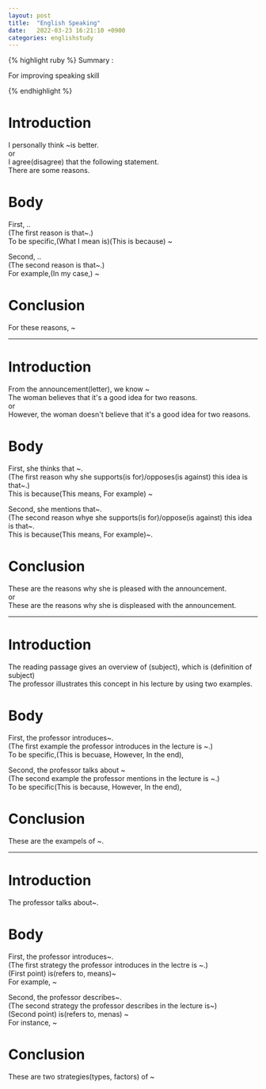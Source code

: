 ```yaml
---
layout: post
title:  "English Speaking"
date:   2022-03-23 16:21:10 +0900
categories: englishstudy
---
```


{% highlight ruby %}
Summary :

For improving speaking skill  

{% endhighlight %}



# Introduction
I personally think ~is better.  
or  
I agree(disagree) that the following statement.  
There are some reasons.  


# Body
First, ..  
(The first reason is that~.)  
To be specific,(What I mean is)(This is because) ~  


Second, ..  
(The second reason is that~.)  
For example,(In my case,) ~  


# Conclusion  
For these reasons, ~  


------------------------------------------------------------------------
# Introduction
From the announcement(letter), we know ~  
The woman believes that it's a good idea for two reasons.  
or  
However, the woman doesn't believe that it's a good idea for two reasons.  


# Body
First, she thinks that ~.  
(The first reason why she supports(is for)/opposes(is against) this idea is that~.)  
This is because(This means, For example) ~  


Second, she mentions that~.  
(The second reason whye she supports(is for)/oppose(is against) this idea is that~.  
This is because(This means, For example)~.  


# Conclusion
These are the reasons why she is pleased with the announcement.  
or  
These are the reasons why she is displeased with the announcement.  


-----------------------------------------------------------------------------
# Introduction
The reading passage gives an overview of (subject), which is (definition of subject)  
The professor illustrates this concept in his lecture by using two examples.  


# Body
First, the professor introduces~.  
(The first example the professor introduces in the lecture is ~.)  
To be specific,(This is becuase, However, In the end),  


Second, the professor talks about ~  
(The second example the professor mentions in the lecture is ~.)  
To be specific(This is because, However, In the end),  


# Conclusion
These are the exampels of ~.  


------------------------------------------------------------------------------
# Introduction
The professor talks about~.  


# Body
First, the professor introduces~.  
(The first strategy the professor introduces in the lectre is ~.)  
(First point) is(refers to, means)~  
For example, ~  


Second, the professor describes~.  
(The second strategy the professor describes in the lecture is~)  
(Second point) is(refers to, menas) ~  
For instance, ~  


# Conclusion
These are two strategies(types, factors) of ~  




